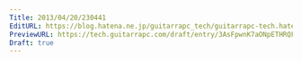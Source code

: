 ```yaml
---
Title: 2013/04/20/230441
EditURL: https://blog.hatena.ne.jp/guitarrapc_tech/guitarrapc-tech.hatenablog.com/atom/entry/6802418398340691149
PreviewURL: https://tech.guitarrapc.com/draft/entry/3AsFpwnK7aONpETHRQFngUNT20E
Draft: true
---
```


